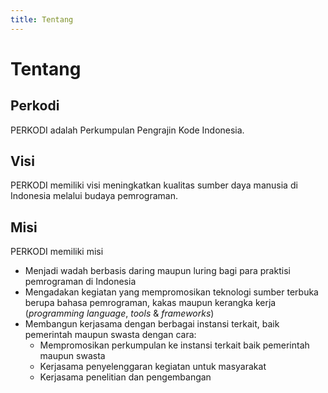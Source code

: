 ```yaml
---
title: Tentang
---
```


# Tentang

## Perkodi

PERKODI adalah Perkumpulan Pengrajin Kode Indonesia.

## Visi

PERKODI memiliki visi meningkatkan kualitas sumber daya manusia di Indonesia melalui budaya pemrograman.

## Misi

PERKODI memiliki misi

* Menjadi wadah berbasis daring maupun luring bagi para praktisi pemrograman di Indonesia
* Mengadakan kegiatan yang mempromosikan teknologi sumber terbuka berupa bahasa pemrograman, kakas maupun kerangka kerja (*programming language*, *tools* & *frameworks*)
* Membangun kerjasama dengan berbagai instansi terkait, baik pemerintah maupun swasta dengan cara:
  * Mempromosikan perkumpulan ke instansi terkait baik pemerintah maupun swasta
  * Kerjasama penyelenggaran kegiatan untuk masyarakat
  * Kerjasama penelitian dan pengembangan

